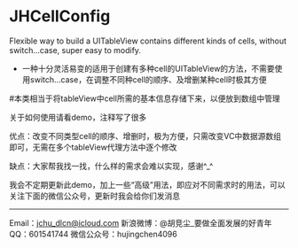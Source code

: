 JHCellConfig
=======

Flexible way to build a UITableView contains different kinds of cells, without switch...case, super easy to modify.
- 一种十分灵活易变的适用于创建有多种cell的UITableView的方法，不需要使用switch...case，在调整不同种cell的顺序、及增删某种cell时极其方便


#本类相当于将tableView中cell所需的基本信息存储下来，以便放到数组中管理

关于如何使用请看demo，注释写了很多

优点：改变不同类型cell的顺序、增删时，极为方便，只需改变VC中数据源数组即可，无需在多个tableView代理方法中逐个修改

缺点：大家帮我找一找，什么样的需求会难以实现，感谢^_^


我会不定期更新此demo，加上一些“高级”用法，即应对不同需求时的用法，可以关注下面的微信公众号，更新时我会给你们发消息

-------
Email：jchu_dlcn@icloud.com
新浪微博：@胡竞尘_要做全面发展的好青年
QQ：601541744
微信公众号：hujingchen4096